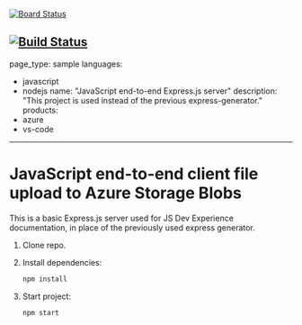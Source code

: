 [![Board Status](https://dev.azure.com/laurentgosselin0451/d0496dfb-2d6b-43b7-b76a-eeda6418d001/90e0f6ee-7f74-49e3-ac57-f9f0244818f8/_apis/work/boardbadge/d890aab2-3fc9-415c-96ac-4a7778f4677d)](https://dev.azure.com/laurentgosselin0451/d0496dfb-2d6b-43b7-b76a-eeda6418d001/_boards/board/t/90e0f6ee-7f74-49e3-ac57-f9f0244818f8/Microsoft.RequirementCategory)

[![Build Status](https://dev.azure.com/laurentgosselin0451/test_js_pipeline/_apis/build/status%2Flg37.js-e2e-express-server?branchName=main)](https://dev.azure.com/laurentgosselin0451/test_js_pipeline/_build/latest?definitionId=4&branchName=main)
---
page_type: sample
languages:
- javascript
- nodejs
name: "JavaScript end-to-end Express.js server"
description: "This project is used instead of the previous express-generator."
products:
- azure
- vs-code
---

# JavaScript end-to-end client file upload to Azure Storage Blobs

This is a basic Express.js server used for JS Dev Experience documentation, in place of the previously used express generator. 

1. Clone repo.

1. Install dependencies: 

    ```bash
    npm install
    ```

1. Start project: 

    ```bash
    npm start
    ```
